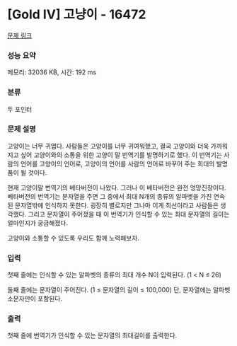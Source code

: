 # [Gold IV] 고냥이 - 16472 

[문제 링크](https://www.acmicpc.net/problem/16472) 

### 성능 요약

메모리: 32036 KB, 시간: 192 ms

### 분류

두 포인터

### 문제 설명

<p>고양이는 너무 귀엽다. 사람들은 고양이를 너무 귀여워했고, 결국 고양이와 더욱 가까워지고 싶어 고양이와의 소통을 위한 고양이 말 번역기를 발명하기로 했다. 이 번역기는 사람의 언어를 고양이의 언어로, 고양이의 언어를 사람의 언어로 바꾸어 주는 희대의 발명품이 될 것이다.</p>

<p>현재 고양이말 번역기의 베타버전이 나왔다. 그러나 이 베타버전은 완전 엉망진창이다. 베타버전의 번역기는 문자열을 주면 그 중에서 최대 N개의 종류의 알파벳을 가진 연속된 문자열밖에 인식하지 못한다. 굉장히 별로지만 그나마 이게 최선이라고 사람들은 생각했다. 그리고 문자열이 주어졌을 때 이 번역기가 인식할 수 있는 최대 문자열의 길이는 얼마인지가 궁금해졌다.</p>

<p>고양이와 소통할 수 있도록 우리도 함께 노력해보자.</p>

### 입력 

 <p>첫째 줄에는 인식할 수 있는 알파벳의 종류의 최대 개수 N이 입력된다. (1 < N ≤ 26)</p>

<p>둘째 줄에는 문자열이 주어진다. (1 ≤ 문자열의 길이 ≤ 100,000) 단, 문자열에는 알파벳 소문자만이 포함된다.</p>

### 출력 

 <p>첫째 줄에 번역기가 인식할 수 있는 문자열의 최대길이를 출력한다. </p>

